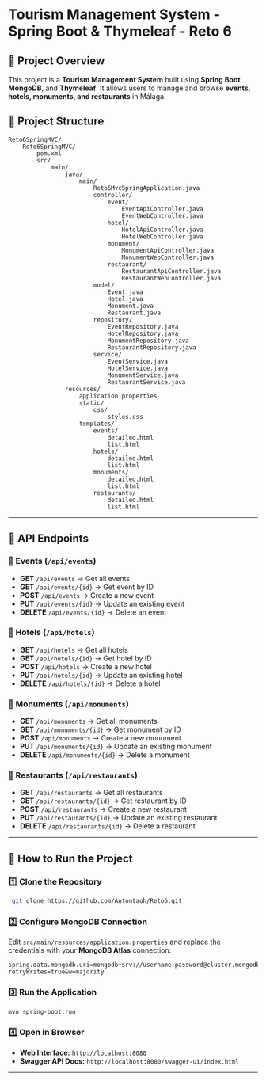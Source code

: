 # Tourism Management System - Spring Boot & Thymeleaf - Reto 6

## 📌 Project Overview
This project is a **Tourism Management System** built using **Spring Boot**, **MongoDB**, and **Thymeleaf**. It allows users to manage and browse **events, hotels, monuments, and restaurants** in Málaga.

## **📂 Project Structure**

```
Reto6SpringMVC/
    Reto6SpringMVC/
        pom.xml
        src/
            main/
                java/
                    main/
                        Reto6MvcSpringApplication.java
                        controller/
                            event/
                                EventApiController.java
                                EventWebController.java
                            hotel/
                                HotelApiController.java
                                HotelWebController.java
                            monument/
                                MonumentApiController.java
                                MonumentWebController.java
                            restaurant/
                                RestaurantApiController.java
                                RestaurantWebController.java
                        model/
                            Event.java
                            Hotel.java
                            Monument.java
                            Restaurant.java
                        repository/
                            EventRepository.java
                            HotelRepository.java
                            MonumentRepository.java
                            RestaurantRepository.java
                        service/
                            EventService.java
                            HotelService.java
                            MonumentService.java
                            RestaurantService.java
                resources/
                    application.properties
                    static/
                        css/
                            styles.css
                    templates/
                        events/
                            detailed.html
                            list.html
                        hotels/
                            detailed.html
                            list.html
                        monuments/
                            detailed.html
                            list.html
                        restaurants/
                            detailed.html
                            list.html
```

---

## **📌 API Endpoints**

### **🔹 Events (`/api/events`)**
- **GET** `/api/events` → Get all events
- **GET** `/api/events/{id}` → Get event by ID
- **POST** `/api/events` → Create a new event
- **PUT** `/api/events/{id}` → Update an existing event
- **DELETE** `/api/events/{id}` → Delete an event

### **🔹 Hotels (`/api/hotels`)**
- **GET** `/api/hotels` → Get all hotels
- **GET** `/api/hotels/{id}` → Get hotel by ID
- **POST** `/api/hotels` → Create a new hotel
- **PUT** `/api/hotels/{id}` → Update an existing hotel
- **DELETE** `/api/hotels/{id}` → Delete a hotel

### **🔹 Monuments (`/api/monuments`)**
- **GET** `/api/monuments` → Get all monuments
- **GET** `/api/monuments/{id}` → Get monument by ID
- **POST** `/api/monuments` → Create a new monument
- **PUT** `/api/monuments/{id}` → Update an existing monument
- **DELETE** `/api/monuments/{id}` → Delete a monument

### **🔹 Restaurants (`/api/restaurants`)**
- **GET** `/api/restaurants` → Get all restaurants
- **GET** `/api/restaurants/{id}` → Get restaurant by ID
- **POST** `/api/restaurants` → Create a new restaurant
- **PUT** `/api/restaurants/{id}` → Update an existing restaurant
- **DELETE** `/api/restaurants/{id}` → Delete a restaurant

---

## **🚀 How to Run the Project**

### **1️⃣ Clone the Repository**
```sh
 git clone https://github.com/Antontaoh/Reto6.git
```

### **2️⃣ Configure MongoDB Connection**
Edit `src/main/resources/application.properties` and replace the credentials with your **MongoDB Atlas** connection:
```properties
spring.data.mongodb.uri=mongodb+srv://username:password@cluster.mongodb.net/TourismDB?retryWrites=true&w=majority
```

### **3️⃣ Run the Application**
```sh
mvn spring-boot:run
```

### **4️⃣ Open in Browser**
- **Web Interface:** `http://localhost:8080`
- **Swagger API Docs:** `http://localhost:8080/swagger-ui/index.html`

---


